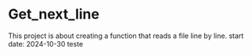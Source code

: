 # Get_next_line
This project is about creating a function that reads a file line by line.
start date: 2024-10-30
teste

